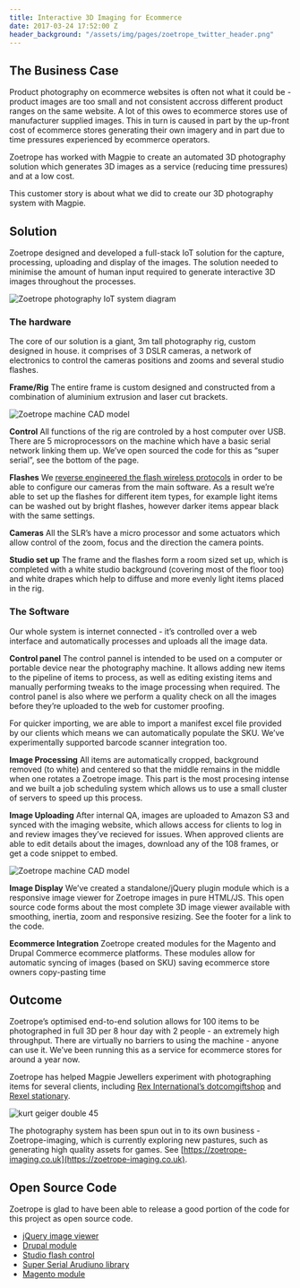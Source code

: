```yaml
---
title: Interactive 3D Imaging for Ecommerce
date: 2017-03-24 17:52:00 Z
header_background: "/assets/img/pages/zoetrope_twitter_header.png"
---
```


## The Business Case

Product photography on ecommerce websites is often not what it could be - product images are too small and not consistent accross different product ranges on the same website. A lot of this owes to ecommerce stores use of manufacturer supplied images. This in turn is caused in part by the up-front cost of ecommerce stores generating their own imagery and in part due to time pressures experienced by ecommerce operators.

Zoetrope has worked with Magpie to create an automated 3D photography solution which generates 3D images as a service (reducing time pressures) and at a low cost.

This customer story is about what we did to create our 3D photography system with Magpie.

## Solution

Zoetrope designed and developed a full-stack IoT solution for the capture, processing, uploading and display of the images. The solution needed to minimise the amount of human input required to generate interactive 3D images throughout the processes.

![Zoetrope photography IoT system diagram](https://i.imgur.com/hDwFct7.png)

### The hardware

The core of our solution is a giant, 3m tall photography rig, custom designed in house. it comprises of 3 DSLR cameras, a network of electronics to control the cameras positions and zooms and several studio flashes.

**Frame/Rig**
The entire frame is custom designed and constructed from a combination of aluminium extrusion and laser cut brackets.

![Zoetrope machine CAD model](https://i.imgur.com/JjDZ2ix.png)

**Control**
All functions of the rig are controled by a host computer over USB. There are 5 microprocessors on the machine which have a basic serial network linking them up. We’ve open sourced the code for this as “super serial”, see the bottom of the page.

**Flashes**
We [reverse engineered the flash wireless protocols](https://zoetrope.io/tech-blog/reverse-engineering-wireless-pro-studio-lighting) in order to be able to configure our cameras from the main software. As a result we’re able to set up the flashes for different item types, for example light items can be washed out by bright flashes, however darker items appear black with the same settings.

**Cameras**
All the SLR’s have a micro processor and some actuators which allow control of the zoom, focus and the direction the camera points.

**Studio set up**
The frame and the flashes form a room sized set up, which is completed with a white studio background (covering most of the floor too) and white drapes which help to diffuse and more evenly light items placed in the rig.

### The Software

Our whole system is internet connected - it’s controlled over a web interface and automatically processes and uploads all the image data.

**Control panel**
The control pannel is intended to be used on a computer or portable device near the photography machine. It allows adding new items to the pipeline of items to process, as well as editing existing items and manually performing tweaks to the image processing when required. The control panel is also where we perform a quality check on all the images before they’re uploaded to the web for customer proofing.

For quicker importing, we are able to import a manifest excel file provided by our clients which means we can automatically populate the SKU. We’ve experimentally supported barcode scanner integration too.

**Image Processing**
All items are automatically cropped, background removed (to white) and centered so that the middle remains in the middle when one rotates a Zoetrope image. This part is the most procesing intense and we built a job scheduling system which allows us to use a small cluster of servers to speed up this process.

**Image Uploading**
After internal QA, images are uploaded to Amazon S3 and synced with the imaging website, which allows access for clients to log in and review images they’ve recieved for issues. When approved clients are able to edit details about the images, download any of the 108 frames, or get a code snippet to embed.

![Zoetrope machine CAD model](https://i.imgur.com/SZ4zRcN.png)

**Image Display**
We’ve created a standalone/jQuery plugin module which is a responsive image viewer for Zoetrope images in pure HTML/JS. This open source code forms about the most complete 3D image viewer available with smoothing, inertia, zoom and responsive resizing. See the footer for a link to the code.

**Ecommerce Integration**
Zoetrope created modules for the Magento and Drupal Commerce ecommerce platforms. These modules allow for automatic syncing of images (based on SKU) saving ecommerce store owners copy-pasting time

## Outcome

Zoetrope’s optimised end-to-end solution allows for 100 items to be photographed in full 3D per 8 hour day with 2 people - an extremely high throughput. There are virtually no barriers to using the machine - anyone can use it. We’ve been running this as a service for ecommerce stores for around a year now.

Zoetrope has helped Magpie Jewellers experiment with photographing items for several clients, including [Rex International’s dotcomgiftshop](http://www.dotcomgiftshop.com/rusty-fox-jumbo-storage-bag) and [Rexel stationary](http://www.rexeleurope.com/en/gb/6494/rexel-auto-80x-360).

![kurt geiger double 45](https://d34tuy4jppw3dn.cloudfront.net/54ec686bc24f2808b14e4c27/500/0.jpg)<script>!function(z,o,e,t,r,o_,p,e_){var a=z.querySelector,f=(p==z.location.protocol?p:o_)+r;if(typeof a=="undefined")return;var l,c,j=z.getElementsByTagName(o)[0];if(!z.getElementById(t)){l=z.createElement(o);l.id=t;l.src=f+"/"+e_+"/js/zoe-widget.js";j.parentNode.insertBefore(l,j);c=z.createElement(e);c.rel="stylesheet";c.href=f+"/"+e_+"/css/zoetrope.jquery.min.css";j.parentNode.insertBefore(c,j)}}(document,"script","link","zoetrope-wjs","//s3-eu-west-1.amazonaws.com/zoetrope-alpha","http:","https:","v3")</script>

The photography system has been spun out in to its own business - Zoetrope-imaging, which is currently exploring new pastures, such as generating high quality assets for games. See [https://zoetrope-imaging.co.uk](https://zoetrope-imaging.co.uk).

## Open Source Code

Zoetrope is glad to have been able to release a good portion of the code for this project as open source code.

*   [jQuery image viewer](https://github.com/ZoetropeLabs/zoetrope-jquery)
*   [Drupal module](https://github.com/ZoetropeLabs/zoetrope_drupal)
*   [Studio flash control](https://github.com/ZoetropeLabs/Lencarta-Ultrapro-Arduino)
*   [Super Serial Arudiuno library](https://github.com/ZoetropeLabs/Arduino-SuperSerial)
*   [Magento module](https://github.com/ZoetropeLabs/zoetrope_magento)
